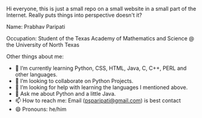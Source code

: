 Hi everyone, this is just a small repo on a small website in a small part of the Internet. Really puts things into perspective doesn't it?

Name: Prabhav Paripati

Occupation: Student of the Texas Academy of Mathematics and Science @ the University of North Texas

Other things about me:
- 🌱 I’m currently learning Python, CSS, HTML, Java, C, C++, PERL and other languages.
- 👯 I’m looking to collaborate on Python Projects.
- 🤔 I’m looking for help with learning the languages I mentioned above.
- 💬 Ask me about Python and a little Java.
- 📫 How to reach me: Email (psparipati@gmail.com) is best contact
- 😄 Pronouns: he/him
